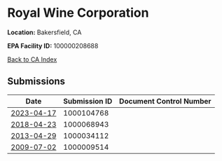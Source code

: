 # Royal Wine Corporation

**Location:** Bakersfield, CA

**EPA Facility ID:** 100000208688

[Back to CA Index](../../index.md)

## Submissions

| Date | Submission ID | Document Control Number |
|------|--------------|-------------------------|
| [2023-04-17](submissions/1000104768.md) | 1000104768 |  |
| [2018-04-23](submissions/1000068943.md) | 1000068943 |  |
| [2013-04-29](submissions/1000034112.md) | 1000034112 |  |
| [2009-07-02](submissions/1000009514.md) | 1000009514 |  |

